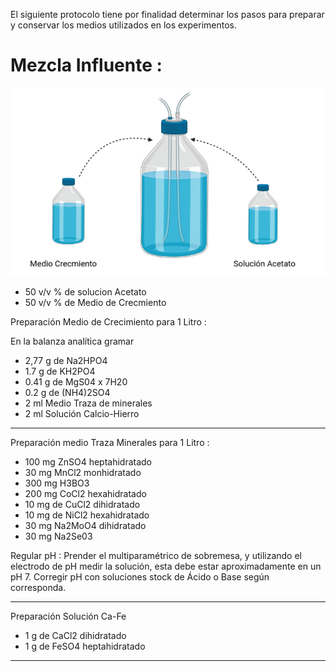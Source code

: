 El siguiente protocolo tiene por finalidad determinar los pasos para preparar y conservar los medios utilizados en los experimentos. 


# Mezcla Influente : 
![1](Images/1.png)
- 50 v/v % de solucion Acetato  
- 50 v/v % de Medio de Crecmiento 

Preparación Medio de Crecimiento para 1 Litro : 


En la balanza analítica gramar 

- 2,77 g de Na2HPO4 
- 1.7  g de KH2PO4
- 0.41 g de MgS04 x 7H20
- 0.2  g de (NH4)2SO4 
- 2 ml Medio Traza de minerales
- 2 ml Solución Calcio-Hierro 
____________________________________________________________________________________________________________________

Preparación medio Traza Minerales para 1 Litro : 

- 100 mg ZnSO4 heptahidratado
- 30  mg MnCl2 monhidratado
- 300 mg H3BO3 
- 200 mg CoCl2 hexahidratado
- 10 mg de CuCl2 dihidratado 
- 10 mg de NiCl2 hexahidratado 
- 30 mg Na2MoO4 dihidratado
- 30 mg Na2Se03 

Regular pH : 
Prender el multiparamétrico de sobremesa, y utilizando el electrodo de pH medir la solución, esta debe estar
aproximadamente en un pH 7. Corregir pH con soluciones stock de Ácido o Base según corresponda. 
_____________________________________________________________________________________________________________________

Preparación Solución Ca-Fe

- 1 g de CaCl2 dihidratado 
- 1 g de FeSO4 heptahidratado 

______________________________________________________________________________________________________________________


